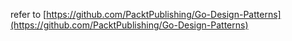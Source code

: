 refer to [https://github.com/PacktPublishing/Go-Design-Patterns](https://github.com/PacktPublishing/Go-Design-Patterns)